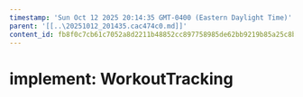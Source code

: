 ```yaml
---
timestamp: 'Sun Oct 12 2025 20:14:35 GMT-0400 (Eastern Daylight Time)'
parent: '[[..\20251012_201435.cac474c0.md]]'
content_id: fb8f0c7cb61c7052a8d2211b48852cc897758985de62bb9219b85a25c8bfef2c
---
```


# implement: WorkoutTracking
